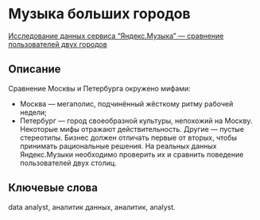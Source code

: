 # Музыка больших городов 

[Исследование данных сервиса “Яндекс.Музыка” — сравнение пользователей двух городов](https://nbviewer.org/gist/asenachin/e28f9fa15fb247629d4c2f47939d558c)

## Описание  

Сравнение Москвы и Петербурга окружено мифами:  
- Москва — мегаполис, подчинённый жёсткому ритму рабочей недели;  
- Петербург — город своеобразной культуры, непохожий на Москву.  
Некоторые мифы отражают действительность. Другие — пустые стереотипы. Бизнес должен отличать первые от вторых, чтобы принимать рациональные решения. На реальных данных Яндекс.Музыки необходимо проверить их и сравнить поведение пользователей двух столиц.  

## Ключевые слова  

data analyst, аналитик данных, аналитик, analyst.
